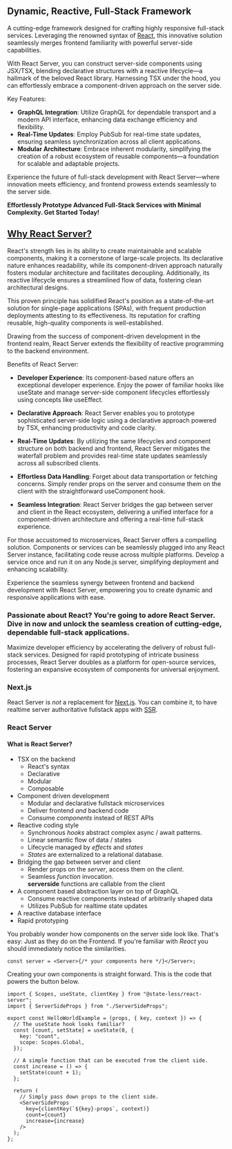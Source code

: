 ## Dynamic, Reactive, Full-Stack Framework

A cutting-edge framework designed for crafting highly responsive full-stack services. Leveraging the renowned syntax of [React](https://react.dev/), this innovative solution seamlessly merges frontend familiarity with powerful server-side capabilities.

With React Server, you can construct server-side components using JSX/TSX, blending declarative structures with a reactive lifecycle—a hallmark of the beloved React library. Harnessing TSX under the hood, you can effortlessly embrace a component-driven approach on the server side.

Key Features:

- **GraphQL Integration**: Utilize GraphQL for dependable transport and a modern API interface, enhancing data exchange efficiency and flexibility.
- **Real-Time Updates**: Employ PubSub for real-time state updates, ensuring seamless synchronization across all client applications.
- **Modular Architecture**: Embrace inherent modularity, simplifying the creation of a robust ecosystem of reusable components—a foundation for scalable and adaptable projects.

Experience the future of full-stack development with React Server—where innovation meets efficiency, and frontend prowess extends seamlessly to the server side.

**Effortlessly Prototype Advanced Full-Stack Services with Minimal Complexity. Get Started Today!**

## [Why React Server?](/why)

React's strength lies in its ability to create maintainable and scalable components, making it a cornerstone of large-scale projects. Its declarative nature enhances readability, while its component-driven approach naturally fosters modular architecture and facilitates decoupling. Additionally, its reactive lifecycle ensures a streamlined flow of data, fostering clean architectural designs.

This proven principle has solidified React's position as a state-of-the-art solution for single-page applications (SPAs), with frequent production deployments attesting to its effectiveness. Its reputation for crafting reusable, high-quality components is well-established.

Drawing from the success of component-driven development in the frontend realm, React Server extends the flexibility of reactive programming to the backend environment.

Benefits of React Server:

- **Developer Experience**: Its component-based nature offers an exceptional developer experience. Enjoy the power of familiar hooks like useState and manage server-side component lifecycles effortlessly using concepts like useEffect.

- **Declarative Approach**: React Server enables you to prototype sophisticated server-side logic using a declarative approach powered by TSX, enhancing productivity and code clarity.

- **Real-Time Updates**: By utilizing the same lifecycles and component structure on both backend and frontend, React Server mitigates the waterfall problem and provides real-time state updates seamlessly across all subscribed clients.

- **Effortless Data Handling**: Forget about data transportation or fetching concerns. Simply render props on the server and consume them on the client with the straightforward useComponent hook.

- **Seamless Integration**: React Server bridges the gap between server and client in the React ecosystem, delivering a unified interface for a component-driven architecture and offering a real-time full-stack experience.

For those accustomed to microservices, React Server offers a compelling solution. Components or services can be seamlessly plugged into any React Server instance, facilitating code reuse across multiple platforms. Develop a service once and run it on any Node.js server, simplifying deployment and enhancing scalability.

Experience the seamless synergy between frontend and backend development with React Server, empowering you to create dynamic and responsive applications with ease.

### Passionate about React? You're going to adore React Server. Dive in now and unlock the seamless creation of cutting-edge, dependable full-stack applications.

Maximize developer efficiency by accelerating the delivery of robust full-stack services. Designed for rapid prototyping of intricate business processes, React Server doubles as a platform for open-source services, fostering an expansive ecosystem of components for universal enjoyment.

### Next.js

React Server is _not_ a replacement for [Next.js](/faq). You can combine it, to have realtime server authoritative fullstack apps with [SSR](/SSR).

### React Server

#### What is React Server?

- TSX on the backend
  - React's syntax
  - Declarative
  - Modular
  - Composable
- Component driven development
  - Modular and declarative fullstack microservices
  - Deliver frontend _and_ backend code
  - Consume _components_ instead of REST APIs
- Reactive coding style
  - Synchronous _hooks_ abstract complex async / await patterns.
  - Linear semantic flow of data / states
  - Lifecycle managed by _effects_ and _states_
  - _States_ are externalized to a relational database.
- Bridging the gap between server and client
  - Render props on the _server_, access them on the _client_.
  - Seamless _function_ invocation.  
    **serverside** functions are callable from the client
- A component based abstraction layer on top of GraphQL
  - Consume reactive components instead of arbitrarily shaped data
  - Utilizes PubSub for realtime state updates
- A reactive database interface
- Rapid prototyping

You probably wonder how components on the server side look like. That's easy: Just as they do on the Frontend. If you're familiar with _React_ you should immediately notice the similarities.

```tsx
const server = <Server>{/* your components here */}</Server>;
```

Creating your own components is straight forward. This is the code that powers the button below.

```tsx
import { Scopes, useState, clientKey } from "@state-less/react-server";
import { ServerSideProps } from "./ServerSideProps";

export const HelloWorldExample = (props, { key, context }) => {
  // The useState hook looks familiar?
  const [count, setState] = useState(0, {
    key: "count",
    scope: Scopes.Global,
  });

  // A simple function that can be executed from the client side.
  const increase = () => {
    setState(count + 1);
  };

  return (
    // Simply pass down props to the client side.
    <ServerSideProps
      key={clientKey(`${key}-props`, context)}
      count={count}
      increase={increase}
    />
  );
};
```
